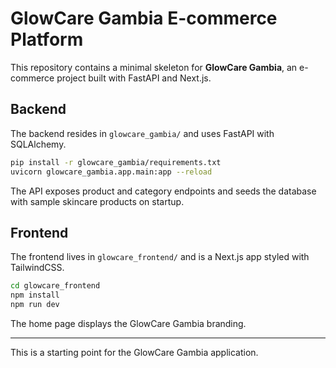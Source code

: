 # GlowCare Gambia E-commerce Platform

This repository contains a minimal skeleton for **GlowCare Gambia**, an e-commerce project built with FastAPI and Next.js.

## Backend

The backend resides in `glowcare_gambia/` and uses FastAPI with SQLAlchemy.

```bash
pip install -r glowcare_gambia/requirements.txt
uvicorn glowcare_gambia.app.main:app --reload
```

The API exposes product and category endpoints and seeds the database with sample skincare products on startup.

## Frontend

The frontend lives in `glowcare_frontend/` and is a Next.js app styled with TailwindCSS.

```bash
cd glowcare_frontend
npm install
npm run dev
```

The home page displays the GlowCare Gambia branding.

***

This is a starting point for the GlowCare Gambia application.
